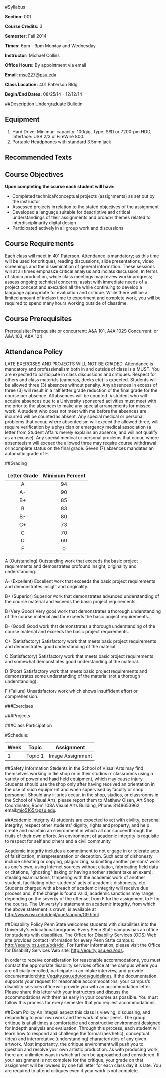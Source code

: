 
#Syllabus

**Section:** 001

**Course Credits:** 3

**Semester:** Fall 2014

**Times:** 6pm - 9pm Monday and Wednesday

**Instructor:** Michael Collins

**Office Hours:** By appointment via email

**E­mail**: msc227@psu.edu

**Class Location:** 401 Patterson Bldg

**Begin/End Dates:** 08/25/14 - 12/12/14

##Description
[Undergraduate Bulletin](http://bulletins.psu.edu/undergrad/courses/A/A&A/110)

## Equipment
1. Hard Drive: Minimum capacity: 100gig, Type: SSD or 7200rpm HDD, Interface: USB 2/3 or FireWire 800.
2. Portable Headphones with standard 3.5mm jack

## Recommended Texts

## Course Objectives
**Upon completing the course each student will have:**
- Completed technical/conceptual projects (assignments) as set out by the instructor
- Assessed projects in relation to the stated objectives of the assignment
- Developed a language suitable for descriptive and critical understandings of their assignments and broader themes related to interdisciplinarity digital design
- Participated actively in all group work and ­discussions

## Course Requirements
Each class will meet in 401 Paterson. Attendance is mandatory; as this time will be used for
critiques, reading discussions, slide presentations, video screenings and the dissemination of
general information. These sessions will at all times emphasize critical analysis and in­class
discussion. In terms of studio production, whole class meetings may review work­in­progress;
assess ongoing technical concerns; assist with immediate needs of a project concept and
execution all the while continuing to develop a language appropriate for evaluation and critique.
While there will be a limited amount of in­class time to experiment and complete work, you will
be required to spend many hours working outside of class­time.

## Course Prerequisites
Prerequisite: Prerequisite or concurrent: A&A 101, A&A 102S
Concurrent: or A&A 103, A&A 104

## Attendance Policy
LATE EXERCISES AND PROJECTS WILL NOT BE GRADED. Attendance is mandatory and professionalism both in and outside of class is a MUST. You are expected to participate in class discussions and critiques. Respect for others and class materials (cameras, decks etc) is expected. Students will be allowed three (3) absences without penalty. Any absences in excess of three (3) will result in a half letter grade reduction of the final grade for the course per absence. All absences will be counted. A student who will acquire absences due to a University sponsored activities must meet with me prior to the absences to make any special arrangements for missed work. A student who does not meet with me before the absences are incurred will be counted as absent. Any special medical or personal problems that occur, where absenteeism will exceed the allowed three, will require verification by a physician or emergency medical association (a letter from Student Affairs merely explains an absence, and will not qualify as an excuse). Any special medical or personal problems that occur, where absenteeism will exceed the allowed three may require course withdrawal orIncomplete status on the final grade. Seven (7) absences mandates an automatic grade of F.

##Grading

| Letter Grade    | Minimum Percent |
| :-------------: |:---------------:|
| A               |        94       |
| A-              |        90       |
| B+              |        85       |
| B               |        83       |
| B-              |        80       |
| C+              |        73       |
| C               |        70       |
| D               |        60       |
| F               |        0        |

A (Outstanding)
Outstanding work that exceeds the basic project requirements and demonstrates profound
insight, originality and understanding.

A-­ (Excellent)
Excellent work that exceeds the basic project requirements and demonstrates insight and
originality.

B+ (Superior)
Superior work that demonstrates advanced understanding of the course material and exceeds
the basic project requirements.

B (Very Good)
Very good work that demonstrates a thorough understanding of the course material and far exceeds
the basic project requirements.

B-­ (Good)
Good work that demonstrates a thorough understanding of the course material and exceeds the
basic project requirements.

C+ (Satisfactory)
Satisfactory work that meets basic project requirements and demonstrates good understanding
of the material.

C (Satisfactory)
Satisfactory work that meets basic project requirements and somewhat demonstrates good understanding
of the material.

D (Poor)
Satisfactory work that meets basic project requirements and demonstrates some understanding
of the material (not a thorough understanding).

F (Failure)
Unsatisfactory work which shows insufficient effort or comprehension.


###Exercises

###Projects

###Class Participation

#Schedule:

| Week          | Topic           |  Assignment   |
| ------------- |:-------------:| --------------- |
| 1             | Topic 1   | Image Assignment    |

##Safety Information
Students in the School of Visual Arts may find themselves working in the shop or in their studios or classrooms using a variety of power and hand held equipment, which may cause injury. Students should use the shop only after having received an orientation in the use of such equipment and when supervised by faculty or shop personnel. Should any injuries occur, in the shop, studios, or classrooms in the School of Visual Arts, please report them to Matthew Olsen, Art Shop Coordinator, Room 108­A Visual Arts Building, Phone: 814­865­3962, email:mjo5165@psu.edu.

##Academic Integrity
All students are expected to act with civility, personal integrity; respect other students' dignity, rights and property; and help create and maintain an environment in which all can succeedhrough the fruits of their own efforts. An environment of academic integrity is requisite to respect for self and others and a civil community.

Academic integrity includes a commitment to not engage in or tolerate acts of falsification, misrepresentation or deception. Such acts of dishonesty include cheating or copying, plagiarizing, submitting another persons' work as one's own, using Internet sources without citation, fabricating field data or citations, "ghosting" (taking or having another student take an exam), stealing examinations, tampering with the academic work of another student, facilitating other students' acts of academic dishonesty, etc. Students charged with a breach of academic integrity will receive due process and, if the charge is found valid, academic sanctions may range, depending on the severity of the offense, from F for the assignment to F for the course. The University's statement on academic integrity, from which the above statement is drawn, is available at http://www.psu.edu/dept/oue/aappm/G­9.html

##Disability Policy
Penn State welcomes students with disabilities into the University's educational programs. Every Penn State campus has an office for students with disabilities. The Office for Disability Services (ODS) Web site provides contact information for every Penn State campus: http://equity.psu.edu/ods/dcl. For further information, please visit the Office for Disability Services Web site: http://equity.psu.edu/ods.

In order to receive consideration for reasonable accommodations, you must contact the appropriate disability services office at the campus where you are officially enrolled, participate in an intake interview, and provide documentation:http://equity.psu.edu/ods/guidelines. If the documentation supports your request for reasonable accommodations, your campus’s disability services office will provide you with an accommodation letter. Please share this letter with your instructors and discuss the accommodations with them as early in your courses as possible. You must follow this process for every semester that you request accommodations.

##Exam Policy
An integral aspect this class is viewing, discussing, and responding to your own work and the work of your peers. The group critique is at all times a comfortable and constructive environment designed for in­depth analysis and evaluation. Through this process, each student will learn how to respond and challenge the formal (aesthetic), conceptual (idea) and interpretative (understanding) characteristics of any given artwork. Most importantly, the critique environment will push you to question and resolve your own artistic production. As with producing work, there are unlimited ways in which art can be approached and considered. If your assignment is not complete for the critique, your grade on that assignment will be lowered by one full letter for each class day it is late. You are required to attend critiques even if your work is not complete.
